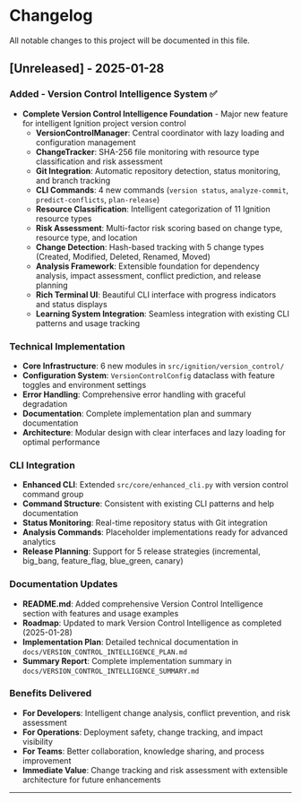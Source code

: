# Changelog

All notable changes to this project will be documented in this file.

## [Unreleased] - 2025-01-28

### Added - Version Control Intelligence System ✅
- **Complete Version Control Intelligence Foundation** - Major new feature for intelligent Ignition project version control
  - **VersionControlManager**: Central coordinator with lazy loading and configuration management
  - **ChangeTracker**: SHA-256 file monitoring with resource type classification and risk assessment
  - **Git Integration**: Automatic repository detection, status monitoring, and branch tracking
  - **CLI Commands**: 4 new commands (`version status`, `analyze-commit`, `predict-conflicts`, `plan-release`)
  - **Resource Classification**: Intelligent categorization of 11 Ignition resource types
  - **Risk Assessment**: Multi-factor risk scoring based on change type, resource type, and location
  - **Change Detection**: Hash-based tracking with 5 change types (Created, Modified, Deleted, Renamed, Moved)
  - **Analysis Framework**: Extensible foundation for dependency analysis, impact assessment, conflict prediction, and release planning
  - **Rich Terminal UI**: Beautiful CLI interface with progress indicators and status displays
  - **Learning System Integration**: Seamless integration with existing CLI patterns and usage tracking

### Technical Implementation
- **Core Infrastructure**: 6 new modules in `src/ignition/version_control/`
- **Configuration System**: `VersionControlConfig` dataclass with feature toggles and environment settings
- **Error Handling**: Comprehensive error handling with graceful degradation
- **Documentation**: Complete implementation plan and summary documentation
- **Architecture**: Modular design with clear interfaces and lazy loading for optimal performance

### CLI Integration
- **Enhanced CLI**: Extended `src/core/enhanced_cli.py` with version control command group
- **Command Structure**: Consistent with existing CLI patterns and help documentation
- **Status Monitoring**: Real-time repository status with Git integration
- **Analysis Commands**: Placeholder implementations ready for advanced analytics
- **Release Planning**: Support for 5 release strategies (incremental, big_bang, feature_flag, blue_green, canary)

### Documentation Updates
- **README.md**: Added comprehensive Version Control Intelligence section with features and usage examples
- **Roadmap**: Updated to mark Version Control Intelligence as completed (2025-01-28)
- **Implementation Plan**: Detailed technical documentation in `docs/VERSION_CONTROL_INTELLIGENCE_PLAN.md`
- **Summary Report**: Complete implementation summary in `docs/VERSION_CONTROL_INTELLIGENCE_SUMMARY.md`

### Benefits Delivered
- **For Developers**: Intelligent change analysis, conflict prevention, and risk assessment
- **For Operations**: Deployment safety, change tracking, and impact visibility
- **For Teams**: Better collaboration, knowledge sharing, and process improvement
- **Immediate Value**: Change tracking and risk assessment with extensible architecture for future enhancements

--- 